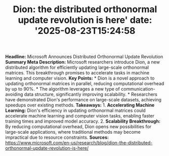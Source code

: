 ﻿---
title: "Dion: the distributed orthonormal update revolution is here'
date: '2025-08-23T15:24:58"
category: "Markets"
summary: ""
slug: "dion the distributed orthonormal update revolution is here"
source_urls:
  - "https://www.microsoft.com/en-us/research/blog/dion-the-distributed-orthonormal-update-revolution-is-here/"
seo:
  title: "Dion: the distributed orthonormal update revolution is here | Hash n Hedge'
  description: '"
  keywords: ["news", "markets", "brief"]
---
**Headline:** Microsoft Announces Distributed Orthonormal Update Revolution  **Summary Meta Description:** Microsoft researchers introduce Dion, a new distributed algorithm for efficiently updating large-scale orthonormal matrices. This breakthrough promises to accelerate tasks in machine learning and computer vision.  **Key Points:**  * Dion is a novel approach to updating orthonormal matrices in parallel, reducing computational overhead by up to 90%. * The algorithm leverages a new type of communication-avoiding data structure, significantly improving scalability. * Researchers have demonstrated Dion's performance on large-scale datasets, achieving speedups over existing methods.  **Takeaways:**  1. **Accelerating Machine Learning:** Dion's efficiency in updating orthonormal matrices could accelerate machine learning and computer vision tasks, enabling faster training times and improved model accuracy. 2. **Scalability Breakthrough:** By reducing computational overhead, Dion opens new possibilities for large-scale applications, where traditional methods may become impractical due to resource constraints.  **Sources:** https://www.microsoft.com/en-us/research/blog/dion-the-distributed-orthonormal-update-revolution-is-here/ 

